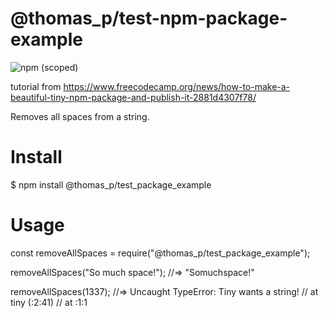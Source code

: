 # @thomas_p/test-npm-package-example

![npm (scoped)](https://img.shields.io/npm/v/@thomas_p/test_package_example)

tutorial from https://www.freecodecamp.org/news/how-to-make-a-beautiful-tiny-npm-package-and-publish-it-2881d4307f78/

Removes all spaces from a string.

# Install
$ npm install @thomas_p/test_package_example

# Usage
const removeAllSpaces = require("@thomas_p/test_package_example");

removeAllSpaces("So much space!");
//=> "Somuchspace!"

removeAllSpaces(1337);
//=> Uncaught TypeError: Tiny wants a string!
//    at tiny (<anonymous>:2:41)
//    at <anonymous>:1:1